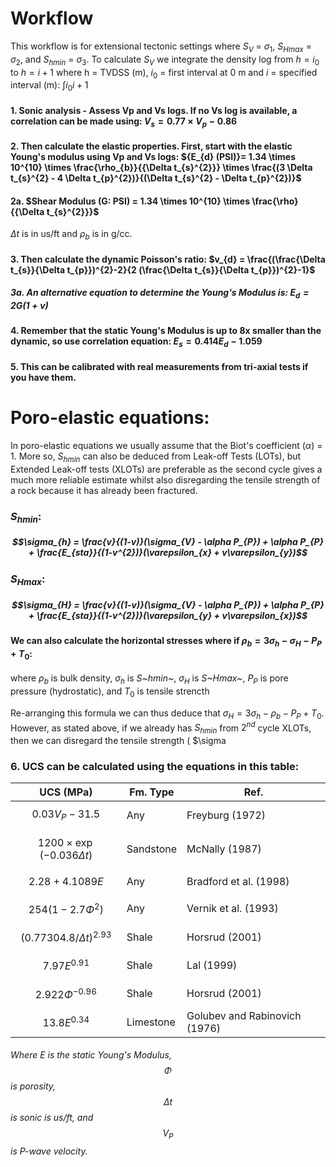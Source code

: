 # Workflow
This workflow is for extensional tectonic settings where $S_{V}$ = $\sigma_{1}$, $S_{Hmax}$ = $\sigma_{2}$, and $S_{hmin}$ = $\sigma_{3}$. To calculate $S_{V}$ we integrate the density log from $h = i_{0}$ to $h = i+1$ where h = TVDSS (m), $i_{0}$ = first interval at 0 m and $i$ = specified interval (m):
$\int{i_{0}}{i+1}$
#### 1. Sonic analysis - Assess Vp and Vs logs. If no Vs log is available, a correlation can be made using: ${V_{s}}= 0.77 \times  {V_{p}} - 0.86$
#### 2. Then calculate the elastic properties. First, start with the elastic Young's modulus using Vp and Vs logs: ${E_{d} (PSI)}= 1.34 \times 10^{10} \times \frac{\rho_{b}}{{\Delta t_{s}^{2}}} \times \frac{(3 \Delta t_{s}^{2} - 4 \Delta t_{p}^{2})}{(\Delta t_{s}^{2} - \Delta t_{p}^{2})}$
#### 2a. $Shear Modulus (G: PSI) = 1.34 \times 10^{10} \times \frac{\rho}{{\Delta t_{s}^{2}}}$
 $\Delta t$ is in us/ft and $\rho_{b}$ is in g/cc.
#### 3. Then calculate the dynamic Poisson's ratio: $v_{d} = \frac{(\frac{\Delta t_{s}}{\Delta t_{p}})^{2}-2}{2 (\frac{\Delta t_{s}}{\Delta t_{p}})^{2}-1}$
##### 3a. An alternative equation to determine the Young's Modulus is: $E_{d} = 2G(1+v)$
#### 4. Remember that the static Young's Modulus is up to 8x smaller than the dynamic, so use correlation equation: $E_{s} = 0.414E_{d} -1.059$
#### 5. This can be calibrated with real measurements from tri-axial tests if you have them.

# Poro-elastic equations:
In poro-elastic equations we usually assume that the Biot's coefficient ($\alpha$) = 1. More so, $S_{hmin}$ can also be deduced from Leak-off Tests (LOTs), but Extended Leak-off tests (XLOTs) are preferable as the second cycle gives a much more reliable estimate whilst also disregarding the tensile strength of a rock because it has already been fractured.
### $S_{hmin}$:
##### $$\sigma_{h} = \frac{v}{(1-v)}(\sigma_{V} - \alpha P_{P}) + \alpha P_{P} + \frac{E_{sta}}{(1-v^{2})}(\varepsilon_{x} + v\varepsilon_{y})$$
### $S_{Hmax}$:
##### $$\sigma_{H} = \frac{v}{(1-v)}(\sigma_{V} - \alpha P_{P}) + \alpha P_{P} + \frac{E_{sta}}{(1-v^{2})}(\varepsilon_{y} + v\varepsilon_{x})$$

####  We can also calculate the horizontal stresses where if $\rho_{b} = 3\sigma_{h} - \sigma_{H} - P_{P} + T_{0}$:
where $\rho_{b}$ is bulk density, $\sigma_{h}$ is *S~hmin~*, $\sigma_{H}$ is *S~Hmax~*, $P_{P}$ is pore pressure (hydrostatic), and $T_{0}$ is tensile strencth

Re-arranging this formula we can thus deduce that $\sigma_{H} = 3\sigma_{h} - \rho_{b} - P_{P} + T_{0}$. However, as stated above, if we already has $S_{hmin}$ from $2^{nd}$ cycle XLOTs, then we can disregard the tensile strength (
$\sigma

### 6. UCS can be calculated using the equations in this table:
| UCS (MPa)| Fm. Type| Ref.
| -------- | ------- |------------------|
| $$0.03V_{P}-31.5$$  | Any| Freyburg (1972) |
| $$1200 \times \exp{(-0.036\Delta t)}$$ | Sandstone | McNally (1987) |
| $$2.28 + 4.1089E$$  | Any | Bradford et al. (1998) |
| $$254(1-2.7\Phi^{2})$$ | Any | Vernik et al. (1993) |
| $$(0.77304.8/\Delta t)^{2.93}$$ | Shale | Horsrud (2001) |
| $$7.97E^{0.91}$$ | Shale | Lal (1999) |
| $$2.922\Phi^{-0.96}$$ | Shale | Horsrud (2001) |
| $$13.8E^{0.34}$$ | Limestone | Golubev and Rabinovich (1976) |
###### Where E is the static Young's Modulus, $$\Phi$$ is porosity, $$\Delta t$$ is sonic is us/ft, and $$V_{P}$$ is P-wave velocity.
<!--stackedit_data:
eyJoaXN0b3J5IjpbLTY1OTExMDYwNiwtMTM5MjEzMDcxMl19
-->